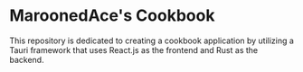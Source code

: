 # MaroonedAce's Cookbook

This repository is dedicated to creating a cookbook application by utilizing a Tauri framework that uses React.js as the frontend and Rust as the backend.
